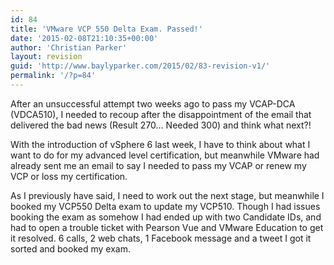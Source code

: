 ```yaml
---
id: 84
title: 'VMware VCP 550 Delta Exam. Passed!'
date: '2015-02-08T21:10:35+00:00'
author: 'Christian Parker'
layout: revision
guid: 'http://www.baylyparker.com/2015/02/83-revision-v1/'
permalink: '/?p=84'
---
```


After an unsuccessful attempt two weeks ago to pass my VCAP-DCA (VDCA510), I needed to recoup after the disappointment of the email that delivered the bad news (Result 270… Needed 300) and think what next?!

With the introduction of vSphere 6 last week, I have to think about what I want to do for my advanced level certification, but meanwhile VMware had already sent me an email to say I needed to pass my VCAP or renew my VCP or loss my certification.

As I previously have said, I need to work out the next stage, but meanwhile I booked my VCP550 Delta exam to update my VCP510. Though I had issues booking the exam as somehow I had ended up with two Candidate IDs, and had to open a trouble ticket with Pearson Vue and VMware Education to get it resolved. 6 calls, 2 web chats, 1 Facebook message and a tweet I got it sorted and booked my exam.